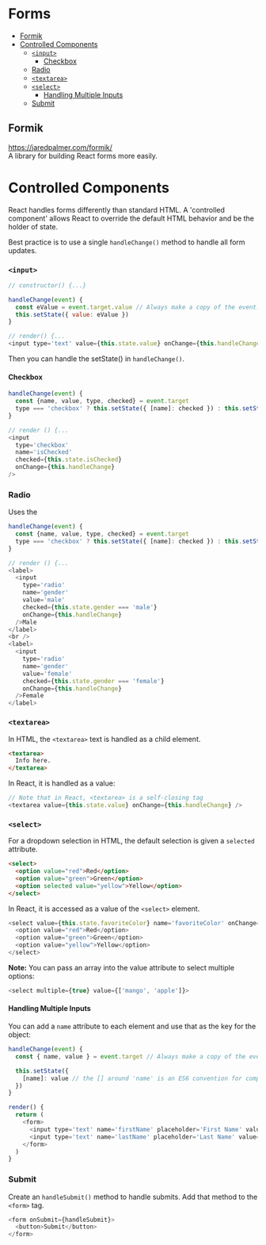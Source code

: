 # Forms

<!-- TOC -->
- [Formik](#formik)
- [Controlled Components](#controlled-components)
  - [`<input>`](#)
    - [Checkbox](#checkbox)
  - [Radio](#radio)
  - [`<textarea>`](#-1)
  - [`<select>`](#-2)
    - [Handling Multiple Inputs](#handling-multiple-inputs)
  - [Submit](#submit)

<!-- TOC END -->

## Formik
https://jaredpalmer.com/formik/  
A library for building React forms more easily.

# Controlled Components

React handles forms differently than standard HTML. A 'controlled component' allows React to override the default HTML behavior and be the holder of state.

Best practice is to use a single `handleChange()` method to handle all form updates.


### `<input>`
```javascript
// constructor() {...}

handleChange(event) {
  const eValue = event.target.value // Always make a copy of the event.target to avoid weird bugs.
  this.setState({ value: eValue })
}

// render() {...
<input type='text' value={this.state.value} onChange={this.handleChange} />
```
Then you can handle the setState() in `handleChange()`.


#### Checkbox
```javascript
handleChange(event) {
  const {name, value, type, checked} = event.target
  type === 'checkbox' ? this.setState({ [name]: checked }) : this.setState({ [name]: value })
}

// render () {...
<input
  type='checkbox'
  name='isChecked'
  checked={this.state.isChecked}
  onChange={this.handleChange}
/>
```


### Radio
Uses the
```javascript
handleChange(event) {
  const {name, value, type, checked} = event.target
  type === 'checkbox' ? this.setState({ [name]: checked }) : this.setState({ [name]: value })
}

// render () {...
<label>
  <input
    type='radio'
    name='gender'
    value='male'
    checked={this.state.gender === 'male'}
    onChange={this.handleChange}
  />Male
</label>
<br />
<label>
  <input
    type='radio'
    name='gender'
    value='female'
    checked={this.state.gender === 'female'}
    onChange={this.handleChange}
  />Female
</label>
```


### `<textarea>`

In HTML, the `<textarea>` text is handled as a child element.
```html
<textarea>
  Info here.
</textarea>
```

In React, it is handled as a value:
```javascript
// Note that in React, <textarea> is a self-closing tag
<textarea value={this.state.value} onChange={this.handleChange} />
```


### `<select>`
For a dropdown selection in HTML, the default selection is given a `selected` attribute.

```html
<select>
  <option value="red">Red</option>
  <option value="green">Green</option>
  <option selected value="yellow">Yellow</option>
</select>
```

In React, it is accessed as a value of the `<select>` element.

```javascript
<select value={this.state.favoriteColor} name='favoriteColor' onChange={this.handleChange}>
  <option value="red">Red</option>
  <option value="green">Green</option>
  <option value="yellow">Yellow</option>
</select>
```

__Note:__ You can pass an array into the value attribute to select multiple options:
```JavaScript
<select multiple={true} value={['mango', 'apple']}>
```


#### Handling Multiple Inputs
You can add a `name` attribute to each element and use that as the key for the object:
```JavaScript
handleChange(event) {
  const { name, value } = event.target // Always make a copy of the event.target to avoid weird bugs.

  this.setState({
    [name]: value // the [] around 'name' is an ES6 convention for computing key names
  })
}

render() {
  return (
    <form>
      <input type='text' name='firstName' placeholder='First Name' value={this.state.firstName} onChange={this.handleChange} />
      <input type='text' name='lastName' placeholder='Last Name' value={this.state.lastName} onChange={this.handleChange} />
    </form>
  )
}
```

### Submit
Create an `handleSubmit()` method to handle submits. Add that method to the `<form>` tag.

```JavaScript
<form onSubmit={handleSubmit}>
  <button>Submit</button>
</form>
```
